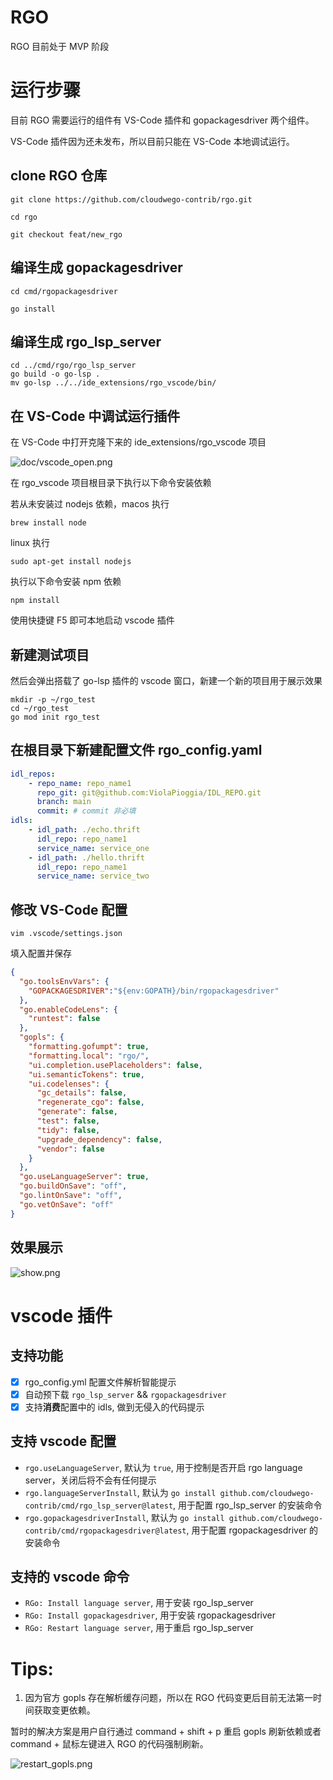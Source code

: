# RGO
RGO 目前处于 MVP 阶段

# 运行步骤

目前 RGO 需要运行的组件有 VS-Code 插件和 gopackagesdriver 两个组件。

VS-Code 插件因为还未发布，所以目前只能在 VS-Code 本地调试运行。

## clone RGO 仓库

```shell
git clone https://github.com/cloudwego-contrib/rgo.git

cd rgo

git checkout feat/new_rgo
```

## 编译生成 gopackagesdriver

```shell
cd cmd/rgopackagesdriver

go install
```

## 编译生成 rgo_lsp_server
```shell
cd ../cmd/rgo/rgo_lsp_server
go build -o go-lsp .
mv go-lsp ../../ide_extensions/rgo_vscode/bin/
```

## 在 VS-Code 中调试运行插件
在 VS-Code 中打开克隆下来的 ide_extensions/rgo_vscode 项目

![doc/vscode_open.png](doc/vscode_open.png)

在 rgo_vscode 项目根目录下执行以下命令安装依赖

若从未安装过 nodejs 依赖，macos 执行
```shell
brew install node
```
linux 执行
```shell
sudo apt-get install nodejs
```

执行以下命令安装 npm 依赖
```shell
npm install
```

使用快捷键 F5 即可本地启动 vscode 插件

## 新建测试项目

然后会弹出搭载了 go-lsp 插件的 vscode 窗口，新建一个新的项目用于展示效果

```shell
mkdir -p ~/rgo_test
cd ~/rgo_test
go mod init rgo_test
```

## 在根目录下新建配置文件 rgo_config.yaml

```yaml
idl_repos:
    - repo_name: repo_name1
      repo_git: git@github.com:ViolaPioggia/IDL_REPO.git
      branch: main
      commit: # commit 非必填
idls:
    - idl_path: ./echo.thrift
      idl_repo: repo_name1
      service_name: service_one
    - idl_path: ./hello.thrift
      idl_repo: repo_name1
      service_name: service_two

```

## 修改 VS-Code 配置

```shell
vim .vscode/settings.json
```

填入配置并保存

```json
{
  "go.toolsEnvVars": {
    "GOPACKAGESDRIVER":"${env:GOPATH}/bin/rgopackagesdriver"
  },
  "go.enableCodeLens": {
    "runtest": false
  },
  "gopls": {
    "formatting.gofumpt": true,
    "formatting.local": "rgo/",
    "ui.completion.usePlaceholders": false,
    "ui.semanticTokens": true,
    "ui.codelenses": {
      "gc_details": false,
      "regenerate_cgo": false,
      "generate": false,
      "test": false,
      "tidy": false,
      "upgrade_dependency": false,
      "vendor": false
    }
  },
  "go.useLanguageServer": true,
  "go.buildOnSave": "off",
  "go.lintOnSave": "off",
  "go.vetOnSave": "off"
}

```

## 效果展示
![show.png](doc/show.png)

# vscode 插件

## 支持功能
- [x] rgo_config.yml 配置文件解析智能提示
- [x] 自动预下载 `rgo_lsp_server` && `rgopackagesdriver` 
- [x] 支持**消费**配置中的 idls, 做到无侵入的代码提示

## 支持 vscode 配置

- `rgo.useLanguageServer`, 默认为 `true`, 用于控制是否开启 rgo language server，关闭后将不会有任何提示
- `rgo.languageServerInstall`, 默认为 `go install github.com/cloudwego-contrib/cmd/rgo_lsp_server@latest`, 用于配置 rgo_lsp_server 的安装命令
- `rgo.gopackagesdriverInstall`, 默认为 `go install github.com/cloudwego-contrib/cmd/rgopackagesdriver@latest`, 用于配置 rgopackagesdriver 的安装命令

## 支持的 vscode 命令

- `RGo: Install language server`, 用于安装 rgo_lsp_server
- `RGo: Install gopackagesdriver`, 用于安装 rgopackagesdriver
- `RGo: Restart language server`, 用于重启 rgo_lsp_server

# Tips:

1. 因为官方 gopls 存在解析缓存问题，所以在 RGO 代码变更后目前无法第一时间获取变更依赖。

暂时的解决方案是用户自行通过 command + shift + p 重启 gopls 刷新依赖或者 command + 鼠标左键进入 RGO 的代码强制刷新。

![restart_gopls.png](doc/restart_gopls.png)
